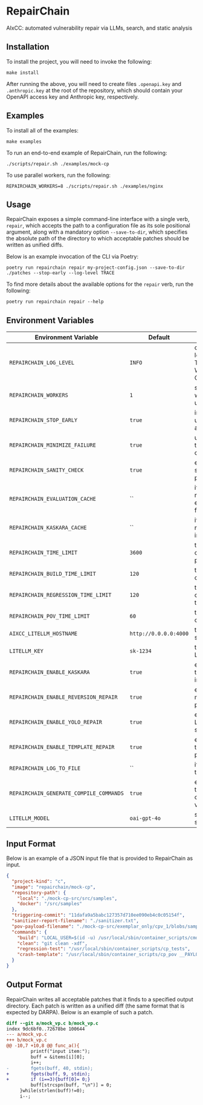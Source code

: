 # RepairChain

AIxCC: automated vulnerability repair via LLMs, search, and static analysis

## Installation

To install the project, you will need to invoke the following:

```shell
make install
```

After running the above, you will need to create files `.openapi.key` and `.anthropic.key` at the root of the repository, which should contain your OpenAPI access key and Anthropic key, respectively.

## Examples

To install all of the examples:

```
make examples
```

To run an end-to-end example of RepairChain, run the following:

```shell
./scripts/repair.sh ./examples/mock-cp
```

To use parallel workers, run the following:

```shell
REPAIRCHAIN_WORKERS=8 ./scripts/repair.sh ./examples/nginx
```

## Usage

RepairChain exposes a simple command-line interface with a single verb, `repair`, which accepts the path to a configuration file as its sole positional argument, along with a mandatory option `--save-to-dir`, which specifies the absolute path of the directory to which acceptable patches should be written as unified diffs.

Below is an example invocation of the CLI via Poetry:

```shell
poetry run repairchain repair my-project-config.json --save-to-dir ./patches --stop-early --log-level TRACE
```

To find more details about the available options for the `repair` verb, run the following:

```shell
poetry run repairchain repair --help
```

## Environment Variables

| **Environment Variable** | **Default** | **Description** |
| ------------------------ | ----------- | --------------- |
| `REPAIRCHAIN_LOG_LEVEL` | `INFO` | controls the verbosity of logging output (options: TRACE, DEBUG, INFO, WARNING, ERROR, CRITICAL) |
| `REPAIRCHAIN_WORKERS` | `1` | specifies the number of workers that should be used for parallel tasks |
| `REPAIRCHAIN_STOP_EARLY` | `true` | instructs repair to stop upon discovery of first acceptable patch |
| `REPAIRCHAIN_MINIMIZE_FAILURE` | `true` | uses delta-debugging to minimize the failing changes |
| `REPAIRCHAIN_SANITY_CHECK` | `true` | enables (or disables) sanity checking of the program under repair |
| `REPAIRCHAIN_EVALUATION_CACHE` | `` | if specified, saves the results of patch evaluations to the given file |
| `REPAIRCHAIN_KASKARA_CACHE` | `` | if specified, saves the results of Kaskara indexing to the given file |
| `REPAIRCHAIN_TIME_LIMIT` | `3600` | time limit (in seconds) on the entire repair process |
| `REPAIRCHAIN_BUILD_TIME_LIMIT` | `120` | time limit (in seconds) on building projects |
| `REPAIRCHAIN_REGRESSION_TIME_LIMIT` | `120` | time limit (in seconds) on running regression test suite |
| `REPAIRCHAIN_POV_TIME_LIMIT` | `60` | time limit (in seconds) on running PoV |
| `AIXCC_LITELLM_HOSTNAME` | `http://0.0.0.0:4000` | the URL of the LiteLLM server |
| `LITELLM_KEY` | `sk-1234` | the secret key to use for LiteLLM |
| `REPAIRCHAIN_ENABLE_KASKARA` | `true` | enables (or disables) the use of Kaskara for indexing |
| `REPAIRCHAIN_ENABLE_REVERSION_REPAIR` | `true` | enables (or disables) minimal reversation patching strategy |
| `REPAIRCHAIN_ENABLE_YOLO_REPAIR` | `true` | enables (or disables) LLM-based patching strategies |
| `REPAIRCHAIN_ENABLE_TEMPLATE_REPAIR` | `true` | enables (or disables) template-based patching strategies |
| `REPAIRCHAIN_LOG_TO_FILE` |  `` | if specified, writes a log to a given file |
| `REPAIRCHAIN_GENERATE_COMPILE_COMMANDS` | `true` | enables (or disables) the generation of compile_commands.json via bear |
| `LITELLM_MODEL` | `oai-gpt-4o` | specifies the model that should be used by YOLO |

## Input Format

Below is an example of a JSON input file that is provided to RepairChain as input.

```json
{
  "project-kind": "c",
  "image": "repairchain/mock-cp",
  "repository-path": {
    "local": "./mock-cp-src/src/samples",
    "docker": "/src/samples"
  },
  "triggering-commit": "11dafa9a5babc127357d710ee090eb4c0c05154f",
  "sanitizer-report-filename": "./sanitizer.txt",
  "pov-payload-filename": "./mock-cp-src/exemplar_only/cpv_1/blobs/sample_solve.bin",
  "commands": {
    "build": "LOCAL_USER=$(id -u) /usr/local/sbin/container_scripts/cmd_harness.sh build",
    "clean": "git clean -xdf",
    "regression-test": "/usr/local/sbin/container_scripts/cp_tests",
    "crash-template": "/usr/local/sbin/container_scripts/cp_pov __PAYLOAD_FILE__ filein_harness"
  }
}
```

## Output Format

RepairChain writes all acceptable patches that it finds to a specified output directory.
Each patch is written as a unified diff (the same format that is expected by DARPA).
Below is an example of such a patch.

```diff
diff --git a/mock_vp.c b/mock_vp.c
index 9dc6bf0..72678be 100644
--- a/mock_vp.c
+++ b/mock_vp.c
@@ -10,7 +10,8 @@ func_a(){
         printf("input item:");
         buff = &items[i][0];
         i++;
-        fgets(buff, 40, stdin);
+        fgets(buff, 9, stdin);
+        if (i==3){buff[0]= 0;}
         buff[strcspn(buff, "\n")] = 0;
     }while(strlen(buff)!=0);
     i--;
```

